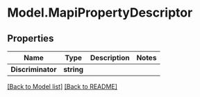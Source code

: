# Model.MapiPropertyDescriptor
## Properties
Name | Type | Description | Notes
------------ | ------------- | ------------- | -------------
**Discriminator** | **string** |  | 



[[Back to Model list]](Models.doc) [[Back to README]](README.md)


